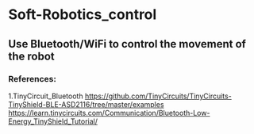 # Soft-Robotics_control
## Use Bluetooth/WiFi to control the movement of the robot
### References:
1.TinyCircuit_Bluetooth
https://github.com/TinyCircuits/TinyCircuits-TinyShield-BLE-ASD2116/tree/master/examples
https://learn.tinycircuits.com/Communication/Bluetooth-Low-Energy_TinyShield_Tutorial/
